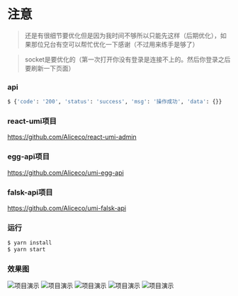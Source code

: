 # 注意
> 还是有很细节要优化但是因为我时间不够所以只能先这样（后期优化），如果那位兄台有空可以帮忙优化一下感谢（不过用来练手是够了）

> socket是要优化的（第一次打开你没有登录是连接不上的。然后你登录之后 要刷新一下页面）

### api

```bash
$ {'code': '200', 'status': 'success', 'msg': '操作成功', 'data': {}}
```

### react-umi项目
https://github.com/Aliceco/react-umi-admin
### egg-api项目
https://github.com/Aliceco/umi-egg-api
### falsk-api项目
https://github.com/Aliceco/umi-falsk-api

### 运行

```bash
$ yarn install
$ yarn start
```

### 效果图
![项目演示](https://raw.githubusercontent.com/Aliceco/react-umi-admin/master/src/assets/demo/0.png)
![项目演示](https://raw.githubusercontent.com/Aliceco/react-umi-admin/master/src/assets/demo/1.gif)
![项目演示](https://raw.githubusercontent.com/Aliceco/react-umi-admin/master/src/assets/demo/2.gif)
![项目演示](https://raw.githubusercontent.com/Aliceco/react-umi-admin/master/src/assets/demo/2-1.png)
![项目演示](https://raw.githubusercontent.com/Aliceco/react-umi-admin/master/src/assets/demo/2-2.png)
